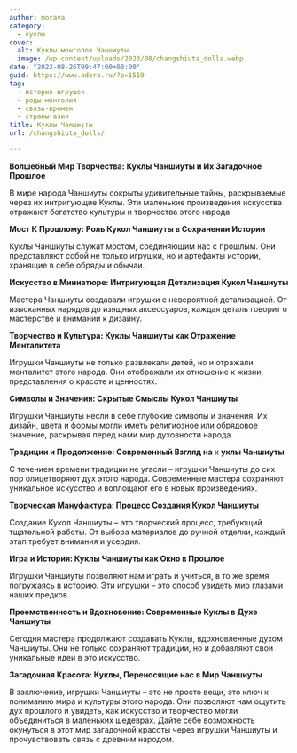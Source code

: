 ```yaml
---
author: morava
category:
  - куклы
cover:
  alt: Куклы монголов Чаншиуты
  image: /wp-content/uploads/2023/08/changshiuta_dolls.webp
date: "2023-08-26T09:47:00+00:00"
guid: https://www.adora.ru/?p=1519
tag:
  - история-игрушек
  - роды-монголия
  - связь-времен
  - страны-азии
title: Куклы Чаншиуты
url: /changshiuta_dolls/

---
```

**Волшебный Мир Творчества: Куклы Чаншиуты и Их Загадочное Прошлое**

В мире народа Чаншиуты сокрыты удивительные тайны, раскрываемые через их интригующие Куклы. Эти маленькие произведения искусства отражают богатство культуры и творчества этого народа.

**Мост К Прошлому: Роль Кукол Чаншиуты в Сохранении Истории**

Куклы Чаншиуты служат мостом, соединяющим нас с прошлым. Они представляют собой не только игрушки, но и артефакты истории, хранящие в себе обряды и обычаи.

**Искусство в Миниатюре: Интригующая Детализация Кукол Чаншиуты**

Мастера Чаншиуты создавали игрушки с невероятной детализацией. От изысканных нарядов до изящных аксессуаров, каждая деталь говорит о мастерстве и внимании к дизайну.

**Творчество и Культура: Куклы Чаншиуты как Отражение Менталитета**

Игрушки Чаншиуты не только развлекали детей, но и отражали менталитет этого народа. Они отображали их отношение к жизни, представления о красоте и ценностях.

**Символы и Значения: Скрытые Смыслы Кукол Чаншиуты**

Игрушки Чаншиуты несли в себе глубокие символы и значения. Их дизайн, цвета и формы могли иметь религиозное или обрядовое значение, раскрывая перед нами мир духовности народа.

**Традиции и Продолжение: Современный Взгляд на** к **уклы Чаншиуты**

С течением времени традиции не угасли – игрушки Чаншиуты до сих пор олицетворяют дух этого народа. Современные мастера сохраняют уникальное искусство и воплощают его в новых произведениях.

**Творческая Мануфактура: Процесс Создания Кукол Чаншиуты**

Создание Кукол Чаншиуты – это творческий процесс, требующий тщательной работы. От выбора материалов до ручной отделки, каждый этап требует внимания и усердия.

**Игра и История: Куклы Чаншиуты как Окно в Прошлое**

Игрушки Чаншиуты позволяют нам играть и учиться, в то же время погружаясь в историю. Эти игрушки – это способ увидеть мир глазами наших предков.

**Преемственность и Вдохновение: Современные Куклы в Духе Чаншиуты**

Сегодня мастера продолжают создавать Куклы, вдохновленные духом Чаншиуты. Они не только сохраняют традиции, но и добавляют свои уникальные идеи в это искусство.

**Загадочная Красота: Куклы, Переносящие нас в Мир Чаншиуты**

В заключение, игрушки Чаншиуты – это не просто вещи, это ключ к пониманию мира и культуры этого народа. Они позволяют нам ощутить дух прошлого и увидеть, как искусство и творчество могли объединиться в маленьких шедеврах. Дайте себе возможность окунуться в этот мир загадочной красоты через игрушки Чаншиуты и прочувствовать связь с древним народом.
